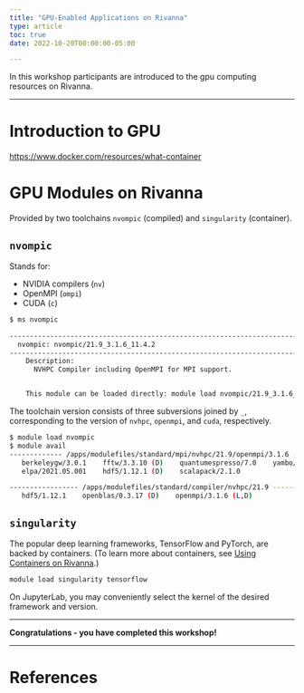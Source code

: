 ```yaml
---
title: "GPU-Enabled Applications on Rivanna"
type: article 
toc: true
date: 2022-10-20T00:00:00-05:00

---
```


In this workshop participants are introduced to the gpu computing resources on Rivanna.

---

# Introduction to GPU

<https://www.docker.com/resources/what-container>

# GPU Modules on Rivanna

Provided by two toolchains `nvompic` (compiled) and `singularity` (container).

## `nvompic`

Stands for:

- NVIDIA compilers (`nv`)
- OpenMPI (`ompi`)
- CUDA (`c`)

```bash
$ ms nvompic

-----------------------------------------------------------------------------------
  nvompic: nvompic/21.9_3.1.6_11.4.2
-----------------------------------------------------------------------------------
    Description:
      NVHPC Compiler including OpenMPI for MPI support.


    This module can be loaded directly: module load nvompic/21.9_3.1.6_11.4.2
```

The toolchain version consists of three subversions joined by `_`, corresponding to the version of `nvhpc`, `openmpi`, and `cuda`, respectively.

```bash
$ module load nvompic
$ module avail
------------- /apps/modulefiles/standard/mpi/nvhpc/21.9/openmpi/3.1.6 -------------
   berkeleygw/3.0.1    fftw/3.3.10 (D)    quantumespresso/7.0    yambo/5.0.4
   elpa/2021.05.001    hdf5/1.12.1 (D)    scalapack/2.1.0

----------------- /apps/modulefiles/standard/compiler/nvhpc/21.9 ------------------
   hdf5/1.12.1    openblas/0.3.17 (D)    openmpi/3.1.6 (L,D)
```

## `singularity`

The popular deep learning frameworks, TensorFlow and PyTorch, are backed by containers. (To learn more about containers, see [Using Containers on Rivanna](/workshop/using-containers).)

```bash
module load singularity tensorflow
```

On JupyterLab, you may conveniently select the kernel of the desired framework and version.

---

**Congratulations - you have completed this workshop!**

---

# References
